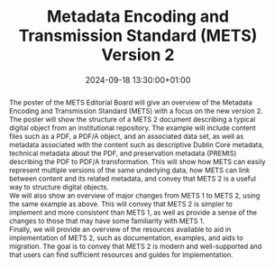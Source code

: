 ---
abstract: 'The poster of the METS Editorial Board will give an overview of the Metadata
  Encoding and Transmission Standard (METS) with a focus on the new version 2.


  The poster will show the structure of a METS 2 document describing a typical digital
  object from an institutional repository. The example will include content files
  such as a PDF, a PDF/A object, and an associated data set, as well as metadata associated
  with the content such as descriptive Dublin Core metadata, technical metadata about
  the PDF, and preservation metadata (PREMIS) describing the PDF to PDF/A transformation.
  This will show how METS can easily represent multiple versions of the same underlying
  data, how METS can link between content and its related metadata, and convey that
  METS 2 is a useful way to structure digital objects.


  We will also show an overview of major changes from METS 1 to METS 2, using the
  same example as above. This will convey that METS 2 is simpler to implement and
  more consistent than METS 1, as well as provide a sense of the changes to those
  that may have some familiarity with METS 1.


  Finally, we will provide an overview of the resources available to aid in implementation
  of METS 2, such as documentation, examples, and aids to migration. The goal is to
  convey that METS 2 is modern and well-supported and that users can find sufficient
  resources and guides for implementation.'
creators:
- Aaron Elkiss
- Andreas Nef
- Inge Hofsink
- Juha Lehtonen
- Karin Bredenberg
- Robin Wendler
- Tobias Steinke
date: 2024-09-18 13:30:00+01:00
document_url: https://drive.google.com/file/d/1H2U2-RjAubhyMcy4q2ytfYnsYlJN6ByZ/view?usp=drive_link
grand_parent: iPRES
institutions: []
keywords:
- metadata standards and implementation
- from document to data
landing_page_url: https://zenodo.org/records/13646107
language: eng
layout: publication
license: Creative Commons Zero (CC0-1.0)
notes_url: ''
parent: iPRES 2024
publication_type: poster
size: null
slides_url: ''
source_name: iPRES
stream_url: ''
title: Metadata Encoding and Transmission Standard (METS) Version 2
year: 2024
---
